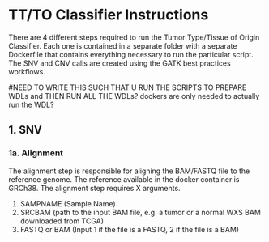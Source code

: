# TT/TO Classifier Instructions

There are 4 different steps required to run the Tumor Type/Tissue of Origin Classifier. Each one is contained in a separate folder with a separate Dockerfile that contains everything necessary to run the particular script. The SNV and CNV calls are created using the GATK best practices workflows. 

#NEED TO WRITE THIS SUCH THAT U RUN THE SCRIPTS TO PREPARE WDLs and THEN RUN ALL THE WDLs? dockers are only needed to actually run the WDL?


## 1. SNV
### 1a. Alignment
The alignment step is responsible for aligning the BAM/FASTQ file to the reference genome. The reference available in the docker container is GRCh38. The alignment step requires X arguments.

1. SAMPNAME (Sample Name)
2. SRCBAM (path to the input BAM file, e.g. a tumor or a normal WXS BAM downloaded from TCGA)
3. FASTQ or BAM (Input 1 if the file is a FASTQ, 2 if the file is a BAM)

